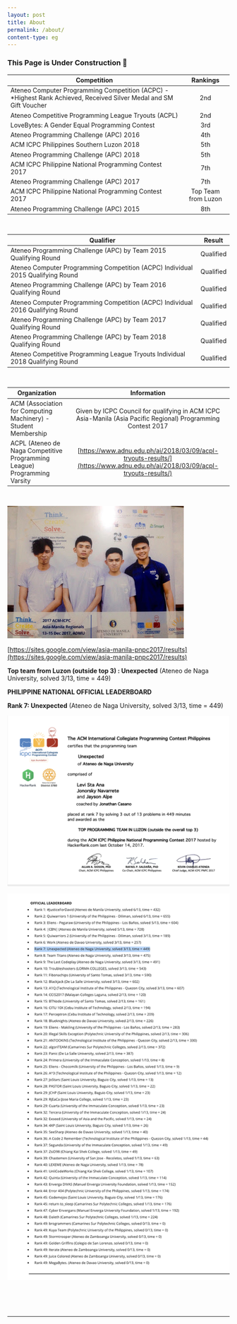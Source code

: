 ```yaml
---
layout: post
title: About
permalink: /about/
content-type: eg
---
```


### This Page is Under Construction 🔨

| Competition        | Rankings          |
| ------------- |:-------------:|
| Ateneo Computer Programming Competition (ACPC) - *Highest Rank Achieved, Received Silver Medal and SM Gift Voucher     | 2nd      |
| Ateneo Competitive Programming League Tryouts (ACPL)     | 2nd |
| LoveBytes: A Gender Equal Programming Contest | 3rd      |
| Ateneo Programming Challenge (APC) 2016 | 4th      |
| ACM ICPC Philippines Southern Luzon 2018 | 5th      |
| Ateneo Programming Challenge (APC) 2018 | 5th      |
| ACM ICPC Philippine National Programming Contest 2017 | 7th      |
| Ateneo Programming Challenge (APC) 2017 | 7th      |
| ACM ICPC Philippine National Programming Contest 2017 | Top Team from Luzon      |
| Ateneo Programming Challenge (APC) 2015 | 8th      |

<br>

| Qualifier        | Result          |
| ------------- |:-------------:|
| Ateneo Programming Challenge (APC) by Team 2015 Qualifying Round      | Qualified      |
| Ateneo Computer Programming Competition (ACPC) Individual 2015 Qualifying Round     | Qualified |
| Ateneo Programming Challenge (APC) by Team 2016 Qualifying Round | Qualified      |
| Ateneo Computer Programming Competition (ACPC) Individual 2016 Qualifying Round | Qualified      |
| Ateneo Programming Challenge (APC) by Team 2017 Qualifying Round | Qualified     |
| Ateneo Programming Challenge (APC) by Team 2018 Qualifying Round | Qualified      |
| Ateneo Competitive Programming League Tryouts Individual 2018 Qualifying Round | Qualified      |

<br>

| Organization        | Information           |
| ------------- |:-------------:|
| ACM (Association for Computing Machinery) - Student Membership      | Given by ICPC Council for qualifying in ACM ICPC Asia-Manila (Asia Pacific Regional) Programming Contest 2017 |
| ACPL (Ateneo de Naga Competitive Programming League) Programming Varsity      | [https://www.adnu.edu.ph/ai/2018/03/09/acpl-tryouts-results/](https://www.adnu.edu.ph/ai/2018/03/09/acpl-tryouts-results/)      |

<br>

![alt text](/assets/img/acm-asia.jpg "Logo Title Text 1")

[https://sites.google.com/view/asia-manila-pnpc2017/results](https://sites.google.com/view/asia-manila-pnpc2017/results)

**Top team from Luzon (outside top 3) : Unexpected** (Ateneo de Naga University, solved 3/13, time = 449)

**PHILIPPINE NATIONAL OFFICIAL LEADERBOARD**

**Rank 7: Unexpected** (Ateneo de Naga University, solved 3/13, time = 449)

![alt text](/assets/img/acm-asia-manila-cert.png "Logo Title Text 1")

![alt text](/assets/img/all-leaderboard.png "Logo Title Text 1")

<br>
<br>
<br>

---
